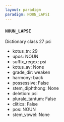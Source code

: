 ```yaml
---
layout: paradigm
paradigm: NOUN_LAPSI
---
```

### ` NOUN_LAPSI `

Dictionary class 27 psi
* kotus_tn: 29
* upos: NOUN
* suffix_regex: psi
* kotus_av: None
* grade_dir: weaken
* harmony: back
* possessive: False
* stem_diphthong: None
* deletion: psi
* plurale_tantum: False
* clitics: False
* pos: NOUN
* stem_vowel: None
